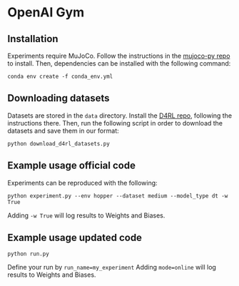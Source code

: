 
# OpenAI Gym

## Installation

Experiments require MuJoCo.
Follow the instructions in the [mujoco-py repo](https://github.com/openai/mujoco-py) to install.
Then, dependencies can be installed with the following command:

```
conda env create -f conda_env.yml
```

## Downloading datasets

Datasets are stored in the `data` directory.
Install the [D4RL repo](https://github.com/rail-berkeley/d4rl), following the instructions there.
Then, run the following script in order to download the datasets and save them in our format:

```
python download_d4rl_datasets.py
```

## Example usage official code

Experiments can be reproduced with the following:

```
python experiment.py --env hopper --dataset medium --model_type dt -w True
```

Adding `-w True` will log results to Weights and Biases.

## Example usage updated code 

```
python run.py 
```
Define your run by `run_name=my_experiment`
Adding `mode=online` will log results to Weights and Biases.


